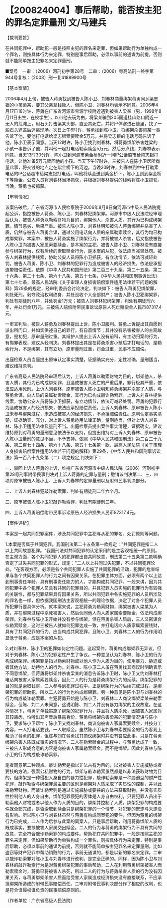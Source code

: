 # 【200824004】事后帮助，能否按主犯的罪名定罪量刑 文/马建兵

【裁判要旨】

在共同犯罪中，帮助犯一般是按照主犯的罪名来定罪，但如果帮助行为单独构成一个罪名，则按具体行为来定罪，特别是事后帮助，必须以事前的通谋为前提，否则就不能简单按主犯罪名来定罪量刑。

■案号　一审：（2006）河刑初字第28号　二审：（2006）粤高法刑一终字第944号复核：（2008）刑一复41889900号

【基本案情】

2006年4月上旬，被告人蒋勇找到被告人陈小卫、刘春林商量绑架蒋勇同乡梁志银的小孩梁某，要其父亲拿钱赎人，但陈小卫、刘春林均表示不同意。2006年4月17日18时许，蒋勇在广东省河源市宝源学校附近遇到被害人梁某（男，1998年8月11日出生，在校学生），以带他去玩为由，将梁某骗到205国道桂山路口附近一无人的荒滩上，用石头打击梁某头部，直至其死亡，并将尸体塞进石缝里，找了一些石头遮盖后逃离现场。次日上午6时许，蒋勇找到陈小卫，将绑架杀害梁某一事告诉了他，要他打电话给梁志银索要赎金5万元，并将梁志银的电话号码告诉了他。陈小卫表示同意。当天12时许，陈小卫找到刘春林，将蒋勇绑架杀害姓梁的小孩一事告诉了他，并叫他一起打电话勒索赎金5万元，然后分点钱，刘春林表示同意。当天13时30分许，陈小卫到河源市紫金桥附近一间IP公话超市给梁志银打电话，让他准备5万元赎回他的小孩。当天下午17时许，三被告人在陈小卫居所商量此事，将交钱的地点定在紫金桥下的河边。当晚20时许，刘春林到中午打勒索电话的IP公话超市给梁志银打电话，叫他将赎金送到紫金桥下，陈小卫则到紫金桥下等赎金。公安人员将刘春林当场抓获，并根据刘春林提供的线索将陈小卫抓获。当晚，蒋勇也被抓获。

【审判情况】

该案告破后，广东省河源市人民检察院于2006年8月8日向河源市中级人民法院提起公诉，指控被告人蒋勇、陈小卫、刘春林犯绑架罪。河源市中级人民法院经审理后认为，被告人蒋勇以勒索财物为目的，绑架他人，杀害人质，其行为已构成绑架罪。情节恶劣，后果严重。被告人陈小卫、刘春林明知被告人蒋勇绑架并杀害了人质，仍然与被告人蒋勇合谋，通过公用电话向人质的亲属勒索赎金，其行为均已构成绑架罪。本案中，被告人蒋勇实施了绑架行为，并将被害人杀害，后又指使被告人陈小卫向被害人家属索要赎金，是本案的主犯。被告人陈小卫、刘春林没有直接参与绑架行为，仅有后续的索取赎金行为，是本案的从犯，依法应当减轻处罚。被告人刘春林提供线索，协助公安人员将陈小卫抓获，有立功情节，依法可减轻处罚。被告人蒋勇、陈小卫、刘春林的犯罪行为造成被害人的经济损失，依法应承担连带赔偿责任。依照《中华人民共和国刑法》第二百三十九条、第二十五条、第二十六条、第二十七条、第六十八条、第五十七条，《中华人民共和国刑事诉讼法》第七十七条，最高人民法院《关于审理人身损害赔偿案件适用法律若干问题的解释》第29条的规定，经审判委员会讨论决定，判决如下：被告人蒋勇犯绑架罪，判处死刑，剥夺政治权利终身，并处没收个人全部财产；被告人陈小卫犯绑架罪，判处有期徒刑八年，并处罚金1万元；被告人刘春林犯绑架罪，判处有期徒刑六年，并处罚金1万元。三被告人赔偿附带民事诉讼原告人死亡赔偿金人民币87317.4元。

一审宣判后，被告人蒋勇及刘春林提出上诉，陈小卫服判。蒋勇上诉提出其自愿到派出所门口，并如实供述自己的罪行，有自首情节；其并没有杀害被害人的主观故意，是初犯，原审量刑过重。其辩护人提出上诉人没有前科，有主动归案的行为，有悔罪表现，建议从轻判决。刘春林提出其是在蒋勇杀害小孩后才打电话的，是勒索行为，不是绑架，其有立功，原审量刑过重，罚金过重，民事不应赔偿。

出庭检察人员当庭提出原审认定事实清楚，证据确实充分，定性准确，量刑适当，建议维持原判。

广东省高级人民法院经审理后认为，上诉人蒋勇以勒索财物为目的，绑架他人，杀害人质，其行为已构成绑架罪，且造成被害人死亡的严重后果，罪行极其严重，依法应适用死刑。上诉人刘春林、原审被告人陈小卫明知蒋勇绑架并杀害了人质，与蒋勇合谋，向人质的亲属勒索赎金，其行为已构成敲诈勒索罪。上诉人刘春林提供线索，协助公安人员将陈小卫抓获，有立功情节，依法可减轻处罚。蒋勇的犯罪行为造成被害人的经济损失，依法应承担赔偿责任。上诉人刘春林、原审被告人陈小卫未参与绑架过程，未造成被害人的经济损失，不承担赔偿责任。原判认定事实清楚，证据确实、充分，对上诉人蒋勇适用法律正确，量刑适当，但对上诉人刘春林、陈小卫适用法律及量刑不当。出庭检察员提出案件事实清楚，证据确实，建议维持原判对蒋勇的量刑意见依法予以支持，但提出维持对上诉人刘春林、原审被告人陈小卫量刑的意见不当，不予支持。依照《中华人民共和国刑法》第二百三十九条、第二百七十四条、第六十八条、第五十七条第一款，最高人民法院《关于审理人身损害赔偿案件适用法律若干问题的解释》第29条，《中华人民共和国刑事诉讼法》第一百八十九条第（二）项之规定,判决如下：

一、驳回上诉人蒋勇的上诉，维持广东省河源市中级人民法院（2006）河刑初字第28号刑事附带民事判决对上诉人蒋勇的定罪与量刑；撤销该判决第二、三、四项对原审被告人陈小卫、上诉人刘春林的定罪量刑以及附带民事判决部分。

二、上诉人刘春林犯敲诈勒索罪，判处有期徒刑二年六个月。

三、原审被告人陈小卫犯敲诈勒索罪，判处有期徒刑三年。

四、上诉人蒋勇赔偿附带民事诉讼原告人经济损失人民币87317.4元。

【案件评析】

本案是一起共同犯罪案件，涉及共同犯罪中主犯与从犯的罪名、处罚原则等问题。

1.本案是否属于共同犯罪。我国刑法第二十五条第一款规定："共同犯罪是指二人以上共同故意犯罪。"我国刑法对共同犯罪的认定采用的是主客观相统一的原则。在主观方面，各个共同犯罪人的犯罪都出自共同故意，刑法第二十五条第二款明确否定了过失共同犯罪的形式，规定："二人以上共同过失犯罪，不以共同犯罪论处。"在客观方面，必须是各个共同犯罪人实施了共同犯罪的活动，犯罪的危害结果与各个共同犯罪人的行为之间有因果关系。在犯罪主体方面，必须有两个以上达到刑事责任年龄、具有刑事责任能力的人，才能构成共同犯罪。一般来讲，因为共同犯罪中各个犯罪人员具有共同的犯罪目的，并且犯罪人员实施的犯罪行为有较强的关联性，都与犯罪结果具有因果关系，所以共同犯罪中各实施犯罪的人员所涉及的罪名也一样，但依据我国刑法主客观相统一的理论依据，决定了对各个犯罪人员所犯罪行要具体分析。就本案来说，主犯蒋勇为勒索财物，绑架被害人梁某为人质，并在绑架过程中杀死被害人，然后伙同他人向人质家属索要赎金，依法构成绑架罪。刘春林与陈小卫开始并没有参与绑架，但在蒋勇杀害人质后，三人又密谋合伙勒索赎金，这时三被告人就如何犯罪达成一致，并打电话向人质家属索要钱财，具有了共同犯罪的行为，应当构成共同犯罪，且陈小卫、刘春林二人的行为作用明显低于蒋勇，应是本案的从犯。

2.对刘春林、陈小卫的犯罪如何定性问题。这起案件，蒋勇构成绑架罪无异议，但对于刘春林、陈小卫的犯罪定性产生了争议。一种意见认为刘春林、陈小卫的行为构成绑架罪。绑架罪是指以勒索财物或以他人作为人质为目的，使用暴力、胁迫或者其他方法，劫持他人的行为。刘春林、陈小卫二人虽在蒋勇找其商议时明确表示不同意绑架，但蒋勇将绑架并杀害梁某的消息告诉陈小卫时，陈小卫又约刘春林打电话向被害人家属索要赎金，因此二人的行为是蒋勇绑架行为的延续。绑架犯罪的目的就是索取钱财，二人参与到犯罪过程中，正是绑架行为的后续完成过程，是绑架犯罪的帮助犯，所以二人的行为也构成绑架罪。另一种意见是陈小卫与刘春林的行为构成敲诈勒索罪。主犯蒋勇开始是与陈小卫、刘春林二人商议绑架梁某来勒索赎金，但陈、刘二人未同意，这说明陈、刘二人并没有暴力绑架的主观故意。在这种情况下，蒋勇才单独实施了绑架的犯罪行为，并且将人质杀死，因被害人家属对其较熟悉，怕听出其声音后暴露身份，蒋勇将绑架杀害梁某的犯罪情况讲与陈小卫，要求陈小卫帮忙；陈小卫又找刘春林，商议向被害人家属索要赎金，并按分工内容，一人打电话要钱，一人取赎金。虽然陈小卫与刘春林索要赎金的行为客观上帮助了蒋勇的犯罪，但陈与刘在蒋勇找其商议绑架时并没有答应此事，只是在蒋勇绑架杀害人质既成事实的情况下，二人在勒索赎金的过程中，与蒋勇达成了一致，三被告人形成合意的内容是向被害人家属勒索赎金，而不是绑架。因此刘春林与陈小卫的行为构成敲诈勒索罪。

笔者同意第二种观点。敲诈勒索是指以非法占有为目的，以对被害人实施威胁或者要挟的方法，强索公私财物的行为。绑架与敲诈勒索虽然都是以非法获取财物为目的，但绑架是一种侵犯人身自由的暴力性犯罪，敲诈勒索罪是一种胁迫型的财产性犯罪，敲诈勒索与绑架罪最主要的区别是绑架对人质采取了实质性的控制，并以此来勒索财物。而敲诈勒索则是通过实施威胁或要挟的方法来获取财物，并没有实质性控制他人的人身自由。绑架犯罪侵犯的客体是人身自由权利，只要犯罪人员出于勒索他人财物或者以他人作为人质的目的，绑架并控制了人质，绑架犯罪的构成要件就全部完成，是否索取到赎金只是绑架犯罪的一个情节，对犯罪的既遂与未遂没有影响。所以陈小卫与刘春林虽然与蒋勇有构成同案犯的要件，但因为蒋勇的绑架行为已完成，二人作为后参与此案的同案人，只是事后帮助，利用蒋勇绑架人质的既成事实，要挟被害人家属交出赎金。二人的行为与蒋勇的绑架行为不具有共同的故意，完全符合敲诈勒索罪的构成要件。帮助犯在共同犯罪中，一般是按照主犯的罪名来定罪，但如果帮助行为单独构成一个罪名，则按具体行为来定罪，特别是事后帮助，必须以事前的通谋为前提，否则就不能简单按主犯罪名来定罪量刑。比如盗窃等财产犯罪中帮助销赃的行为，事前无通谋的，都是以新的罪名来定罪。二审以敲诈勒索罪对陈小卫与刘春林进行改判，是完全正确的。同样，因为陈小卫与刘春林的敲诈勒索行为是对蒋勇绑架犯罪的事后帮助，二人在利用蒋勇绑架被害人而勒索赎金时，蒋勇已将被害人杀死，所以二人的行为与蒋勇杀害人质的行为没有因果关系，与蒋勇绑架杀害人质而给受害人家属造成经济损失没有直接联系，不应承担绑架所造成的附带民事赔偿责任。二审对附带民事判决部分作了相应的改判，也是符合谁侵权谁负责的民事赔偿原则的。

（作者单位：广东省高级人民法院）